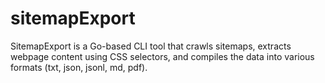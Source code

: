 # sitemapExport
SitemapExport is a Go-based CLI tool that crawls sitemaps, extracts webpage content using CSS selectors, and compiles the data into various formats (txt, json, jsonl, md, pdf).

